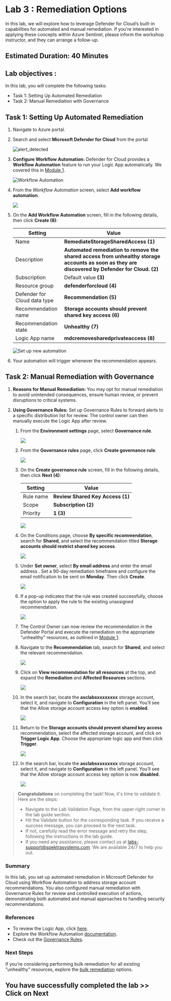 # **Lab 3 : Remediation Options**

In this lab, we will explore how to leverage Defender for Cloud’s built-in capabilities for automated and manual remediation. If you're interested in applying these concepts within Azure Sentinel, please inform the workshop instructor, and they can arrange a follow-up.

## Estimated Duration: 40 Minutes

## Lab objectives :

In this lab, you will complete the following tasks:

- Task 1: Setting Up Automated Remediation
- Task 2: Manual Remediation with Governance

## Task 1: Setting Up Automated Remediation

1. Navigate to Azure portal.

1. Search and select **Microsoft Defender for Cloud** from the portal

   ![alert_detected](images/mls2.png)

1. **Configure Workflow Automation:** Defender for Cloud provides a **Workflow Automation** feature to run your Logic App automatically. We covered this in [Module 1](./Module%201%20-%20Recommendation%20triggers.md).

   ![Workflow Automation](./images/workflow-automation.png)

2. From the *Workflow Automation* screen, select **Add workflow automation**.

   ![](./images/add-workflow-automation.png)

3. On the **Add Workflow Automation** screen, fill in the following details, then click **Create (8)**:

   | Setting  | Value |
   -----------|---------
   | Name | **RemediateStorageSharedAccess (1)** |
   | Description | **Automated remediation to remove the shared access from unhealthy storage accounts as soon as they are discovered by Defender for Cloud. (2)** |
   | Subscription | Default value **(3)** |
   | Resource group | **defenderforcloud (4)** |
   | Defender for Cloud data type | **Recommendation (5)** |
   | Recommendation name| **Storage accounts should prevent shared key access (6)** |
   | Recommendation state | **Unhealthy (7)** |
   | Logic App name | **mdcremovesharedprivateaccess (8)** |

   ![Set up new automation](./images/105.png)

4. Your automation will trigger whenever the recommendation appears.

## Task 2: Manual Remediation with Governance

1. **Reasons for Manual Remediation:** You may opt for manual remediation to avoid unintended consequences, ensure human review, or prevent disruptions to critical systems.

2. **Using Governance Rules:** Set up Governance Rules to forward alerts to a specific distribution list for review. The control owner can then manually execute the Logic App after review.

   1. From the **Environment settings** page, select **Governance rule**.

      ![](./images/112.png)

   2. From the **Governance rules** page, click **Create governance rule**.

      ![](./images/113.png)

   3. On the **Create governance rule** screen, fill in the following details, then click **Next (4)**:

      | Setting  | Value |
      -----------|---------
      | Rule name | **Review Shared Key Access (1)** |
      | Scope | **Subscription (2)** |
      | Priority | **1 (3)** |

      ![](./images/106.png)

   4. On the Conditions page, choose **By specific recommendation**, search for **Shared**, and select the recommendation titled **Storage accounts should restrict shared key access**.

      ![](./images/111.png)

   5. Under **Set owner**, select **By email address** and enter the email address **<inject key="AzureAdUserEmail"></inject>**. Set a 90-day remediation timeframe and configure the email notification to be sent on **Monday**. Then click **Create**.

      ![](./images/109.png)

   6. If a pop-up indicates that the rule was created successfully, choose the option to apply the rule to the existing unassigned recommendation.

      ![](./images/110.png)

   7. The Control Owner can now review the recommendation in the Defender Portal and execute the remediation on the appropriate "unhealthy" resources, as outlined in [Module 1](./Module%201%20-%20Recommendation%20triggers.md).

   8. Navigate to the **Recommendation** tab, search for **Shared**, and select the relevant recommendation.

      ![](./images/107.png)

   9. Click on **View recommendation for all resources** at the top, and expand the **Remediation** and **Affected Resources** sections.

      ![](./images/108.png)

   10. In the search bar, locate the **asclabsxxxxxxxx** storage account, select it, and navigate to **Configuration** in the left panel. You’ll see that the Allow storage account access key option is **enabled**.

       ![](./images/116.png)

   11. Return to the **Storage accounts should prevent shared key access** recommendation, select the affected storage account, and click on **Trigger Logic App**. Choose the appropriate logic app and then click **Trigger**.

       ![](./images/115.png)

   12. In the search bar, locate the **asclabsxxxxxxxx** storage account, select it, and navigate to **Configuration** in the left panel. You’ll see that the Allow storage account access key option is now **disabled**.

       ![](./images/117.png)

   <validation step="f96ddd2f-b0d3-4b1e-b6bb-d833f49007a6"/>

> **Congratulations** on completing the task! Now, it's time to validate it. Here are the steps: 
>- Navigate to the Lab Validation Page, from the upper right corner in the lab guide section.
>- Hit the Validate button for the corresponding task. If you receive a success message, you can proceed to the next task.
>- If not, carefully read the error message and retry the step, following the instructions in the lab guide.
>- If you need any assistance, please contact us at labs-support@spektrasystems.com. We are available 24/7 to help you out.

### **Summary**

In this lab, you set up automated remediation in Microsoft Defender for Cloud using Workflow Automation to address storage account recommendations. You also configured manual remediation with Governance Rules for review and controlled execution of actions, demonstrating both automated and manual approaches to handling security recommendations.

### References

- To review the Logic App, click [here](./Module%202%20-%20Writing%20Logic%20App.md).
- Explore the Workflow Automation [documentation](https://learn.microsoft.com/en-us/azure/defender-for-cloud/workflow-automation).
- Check out the [Governance Rules](https://learn.microsoft.com/en-us/azure/defender-for-cloud/episode-fifteen).

### Next Steps

If you’re considering performing bulk remediation for all existing "unhealthy" resources, explore the [bulk remediation](./Module%204%20-%20Bulk%20remediation.md) options.

## You have successfully completed the lab >> Click on Next
